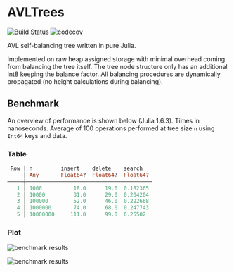 # AVLTrees

[![Build Status](https://travis-ci.com/krynju/AVLTrees.jl.svg?branch=master)](https://travis-ci.com/krynju/AVLTrees.jl)
[![codecov](https://codecov.io/gh/krynju/AVLTrees.jl/branch/master/graph/badge.svg)](https://codecov.io/gh/krynju/AVLTrees.jl)

AVL self-balancing tree written in pure Julia.

Implemented on raw heap assigned storage with minimal overhead coming from
balancing the tree itself. The tree node structure only has an additional Int8
keeping the balance factor. All balancing procedures are dynamically propagated
(no height calculations during balancing).

## Benchmark

An overview of performance is shown below (Julia 1.6.3). Times in nanoseconds. Average of 100 operations performed at tree size `n` using `Int64` keys and data.

### Table

```julia
 Row │ n         insert    delete    search   
     │ Any       Float64?  Float64?  Float64? 
─────┼────────────────────────────────────────
   1 │ 1000          18.0      19.0  0.182365
   2 │ 10000         31.0      29.0  0.204204
   3 │ 100000        52.0      46.0  0.222668
   4 │ 1000000       74.0      68.0  0.247743
   5 │ 10000000     111.0      99.0  0.25502
```

### Plot


![benchmark results](https://github.com/krynju/AVLTrees.jl/blob/master/benchmark/result.svg)

![benchmark results](https://github.com/krynju/AVLTrees.jl/blob/master/benchmark/result_log.svg)
